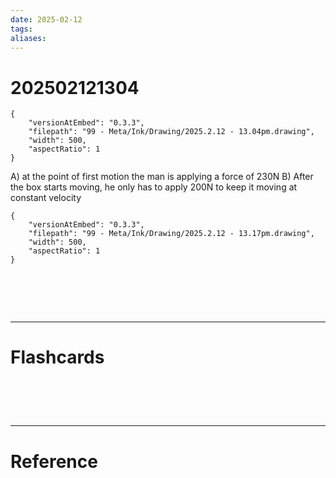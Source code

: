 ```yaml
---
date: 2025-02-12
tags: 
aliases:
---
```

# 202502121304

```handdrawn-ink
{
	"versionAtEmbed": "0.3.3",
	"filepath": "99 - Meta/Ink/Drawing/2025.2.12 - 13.04pm.drawing",
	"width": 500,
	"aspectRatio": 1
}
```

A) at the point of first motion the man is applying a force of 230N
B) After the box starts moving, he only has to apply 200N to keep it moving at constant velocity


```handdrawn-ink
{
	"versionAtEmbed": "0.3.3",
	"filepath": "99 - Meta/Ink/Drawing/2025.2.12 - 13.17pm.drawing",
	"width": 500,
	"aspectRatio": 1
}
```



# ‌
---
# Flashcards


# ‌
---
# Reference
